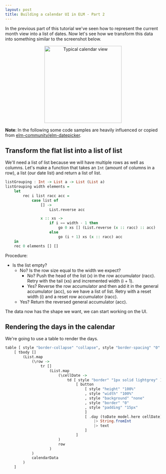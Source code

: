 ```yaml
---
layout: post
title: Building a calendar UI in ELM - Part 2
---
```



In the previous part of this tutorial we've seen how to represent the current month view into a list of dates. 
Now let's see how we transform this data into something similar to the screenshot below.

<center><img src="{{ "/elm/datepicker/images/screenshot_1.png" | absolute_url }}" alt="Typical calendar view" width="250"/></center>

__Note__: In the following some code samples are heavily influenced or copied from [elm-community/elm-datepicker][1].

## Transform the flat list into a list of list
We'll need a list of list because we will have multiple rows as well as columns. Let's make a function that takes an `Int` (amount of columns
in a row), a list (our date list) and return a list of list.
```haskell
listGrouping : Int -> List a -> List (List a)
listGrouping width elements =
    let
        rec i list racc acc =
            case list of
                [] ->
                    List.reverse acc

                x :: xs ->
                    if i == width - 1 then
                        go 0 xs [] (List.reverse (x :: racc) :: acc)
                    else
                        go (i + 1) xs (x :: racc) acc
    in
    rec 0 elements [] []
```
Procedure:
- Is the list empty?
    - No? Is the row size equal to the width we expect?
        - No? Push the head of the list (x) in the row accumulator (racc). Retry with the tail (xs) and incremented width (i + 1).
        - Yes? Reverse the row accumulator and then add it in the general accumulator (acc), so we have a list of list. 
        Retry with a reset width (i) and a reset row accumulator (racc).
    - Yes? Return the reversed general accumulator (acc).
    
The data now has the shape we want, we can start working on the UI.

## Rendering the days in the calendar
We're going to use a table to render the days.
```haskell
table [ style "border-collapse" "collapse", style "border-spacing" "0" ]
    [ tbody []
        (List.map
            (\row ->
                tr []
                    (List.map
                        (\cellDate ->
                            td [ style "border" "1px solid lightgrey" ]
                                [ button
                                    [ style "height" "100%"
                                    , style "width" "100%"
                                    , style "background" "none"
                                    , style "border" "0"
                                    , style "padding" "15px"
                                    ]
                                    [ .day (toDate model.here cellDate)
                                        |> String.fromInt
                                        |> text
                                    ]
                                ]
                        )
                        row
                    )
            )
            calendarData
        )
    ]
```
    
[1]: https://github.com/elm-community/elm-datepicker
